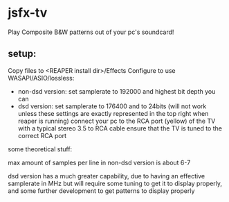 # jsfx-tv

Play Composite B&W patterns out of your pc's soundcard!

## setup:
Copy files to \<REAPER install dir\>/Effects
Configure to use WASAPI/ASIO/lossless:
* non-dsd version: set samplerate to 192000 and highest bit depth you can
* dsd version: set samplerate to 176400 and to 24bits (will not work unless these settings are exactly represented in the top right when reaper is running)
connect your pc to the RCA port (yellow) of the TV with a typical stereo 3.5 to RCA cable
ensure that the TV is tuned to the correct RCA port

some theoretical stuff:

max amount of samples per line in non-dsd version is about 6-7

dsd version has a much greater capability, due to having an effective samplerate in MHz but will require some tuning to get it to display properly, and some further development to get patterns to display properly
